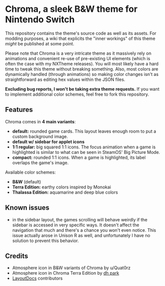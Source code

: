 # Chroma, a sleek B&W theme for Nintendo Switch

This repository contains the theme's source code as well as its assets. For modding purposes, a wiki that explicits the "inner workings" of this theme *might* be published at some point.

Please note that Chroma is a very intricate theme as it massively rely on animations and convenient re-use of pre-existing UI elements (which is often the case with my NXTheme releases). You will most likely have a hard time to tweak this theme without breaking something. Also, most colors are dynamically handled (through animations) so making color changes isn't as straightforward as editing hex values within the JSON files.

**Excluding bug reports, I won't be taking extra theme requests.** If you want to implement additional color schemes, feel free to fork this repository.

## Features

Chroma comes in **4 main variants**:

- **default:** rounded game cards. This layout leaves enough room to put a custom background image.
- **default w/ sidebar for applet icons**
- **1:1 regular:** big squared 1:1 icons. The focus animation when a game is highlighted is similar to what can be seen in SteamOS' Big Picture Mode.
- **compact:** rounded 1:1 icons. When a game is highlighted, its label overlaps the game's image.

Available color schemes:

- **B&W** (default)
- **Terra Edition:** earthy colors inspired by Monokai
- **Thalassa Edition:** aquamarine and deep blue colors

## Known issues

- in the sidebar layout, the games scrolling will behave weirdly if the sidebar is accessed in very specific ways. It doesn't affect the navigation that much and there's a chance you won't even notice. This issue actually arose in Unison R as well, and unfortunately I have no solution to prevent this behavior.

## Credits

- Atmosphere icon in B&W variants of Chroma by u/Quat0rz
- Atmosphere icon in Chroma Terra Edition by [dh park](https://thenounproject.com/icon/leaf-5958752/)
- [LayoutDocs](https://layoutdocs.themezer.net/) contributors
